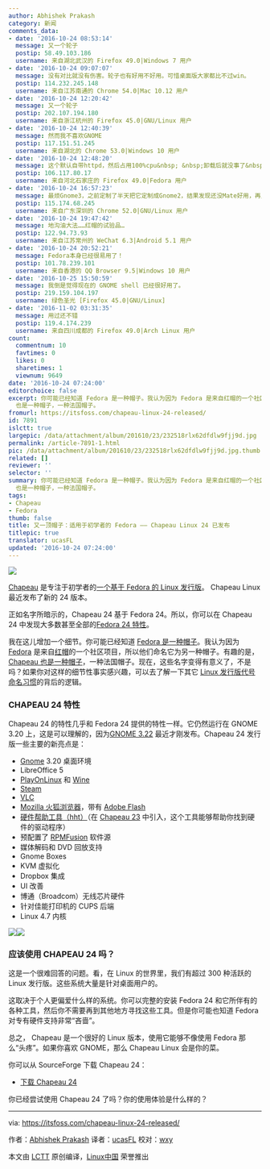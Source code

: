 ```yaml
---
author: Abhishek Prakash
category: 新闻
comments_data:
- date: '2016-10-24 08:53:14'
  message: 又一个轮子
  postip: 58.49.103.186
  username: 来自湖北武汉的 Firefox 49.0|Windows 7 用户
- date: '2016-10-24 09:07:07'
  message: 没有对比就没有伤害。轮子也有好用不好用。可惜桌面版大家都比不过win。
  postip: 114.232.245.148
  username: 来自江苏南通的 Chrome 54.0|Mac 10.12 用户
- date: '2016-10-24 12:20:42'
  message: 又一个轮子
  postip: 202.107.194.180
  username: 来自浙江杭州的 Firefox 45.0|GNU/Linux 用户
- date: '2016-10-24 12:40:39'
  message: 然而我不喜欢GNOME
  postip: 117.151.51.245
  username: 来自湖北的 Chrome 53.0|Windows 10 用户
- date: '2016-10-24 12:48:20'
  message: 这个默认自带httpd，然后占用100%cpu&nbsp; &nbsp;卸载后就没事了&nbsp; &nbsp;有人遇到过么
  postip: 106.117.80.17
  username: 来自河北石家庄的 Firefox 49.0|Fedora 用户
- date: '2016-10-24 16:57:23'
  message: 最烦Gnome3，之前定制了半天把它定制成Gnome2，结果发现还没Mate好用，再见。
  postip: 115.174.68.245
  username: 来自广东深圳的 Chrome 52.0|GNU/Linux 用户
- date: '2016-10-24 19:47:42'
  message: 地沟油大法……红帽的试验品…
  postip: 122.94.73.93
  username: 来自江苏常州的 WeChat 6.3|Android 5.1 用户
- date: '2016-10-24 20:52:21'
  message: Fedora本身已经很易用了！
  postip: 101.78.239.101
  username: 来自香港的 QQ Browser 9.5|Windows 10 用户
- date: '2016-10-25 15:50:59'
  message: 我倒是觉得现在的 GNOME shell 已经很好用了。
  postip: 219.159.104.197
  username: 绿色圣光 [Firefox 45.0|GNU/Linux]
- date: '2016-11-02 03:31:35'
  message: 用过还不错
  postip: 119.4.174.239
  username: 来自四川成都的 Firefox 49.0|Arch Linux 用户
count:
  commentnum: 10
  favtimes: 0
  likes: 0
  sharetimes: 1
  viewnum: 9649
date: '2016-10-24 07:24:00'
editorchoice: false
excerpt: 你可能已经知道 Fedora 是一种帽子。我认为因为 Fedora 是来自红帽的一个社区项目，所以他们命名它为另一种帽子。有趣的是，Chapeau
  也是一种帽子，一种法国帽子。
fromurl: https://itsfoss.com/chapeau-linux-24-released/
id: 7891
islctt: true
largepic: /data/attachment/album/201610/23/232518rlx62dfdlw9fjj9d.jpg
permalink: /article-7891-1.html
pic: /data/attachment/album/201610/23/232518rlx62dfdlw9fjj9d.jpg.thumb.jpg
related: []
reviewer: ''
selector: ''
summary: 你可能已经知道 Fedora 是一种帽子。我认为因为 Fedora 是来自红帽的一个社区项目，所以他们命名它为另一种帽子。有趣的是，Chapeau
  也是一种帽子，一种法国帽子。
tags:
- Chapeau
- Fedora
thumb: false
title: 又一顶帽子：适用于初学者的 Fedora —— Chapeau Linux 24 已发布
titlepic: true
translator: ucasFL
updated: '2016-10-24 07:24:00'
---
```


![](/data/attachment/album/201610/23/232518rlx62dfdlw9fjj9d.jpg)


[Chapeau](http://chapeaulinux.org/) 是专注于初学者的[一个基于 Fedora 的 Linux 发行版](https://itsfoss.com/best-fedora-linux-distributions/)。 Chapeau Linux 最近发布了新的 24 版本。


正如名字所暗示的，Chapeau 24 基于 Fedora 24。所以，你可以在 Chapeau 24 中发现大多数甚至全部的[Fedora 24 特性](https://itsfoss.com/fedora-24-released/)。


我在这儿增加一个细节。你可能已经知道 [Fedora 是一种帽子](https://en.wikipedia.org/wiki/Fedora)。我认为因为 [Fedora](https://getfedora.org/) 是来自[红帽](https://www.redhat.com/en)的一个社区项目，所以他们命名它为另一种帽子。有趣的是，[Chapeau 也是一种帽子](https://en.wikipedia.org/wiki/Chapeau)，一种法国帽子。现在，这些名字变得有意义了，不是吗？如果你对这样的细节性事实感兴趣，可以去了解一下其它 [Linux 发行版代号命名习惯](/article-7893-1.html)的背后的逻辑。


### CHAPEAU 24 特性


Chapeau 24 的特性几乎和 Fedora 24 提供的特性一样。它仍然运行在 GNOME 3.20 上，这是可以理解的，因为[GNOME 3.22](https://itsfoss.com/gnome-3-22-new-features/) 最近才刚发布。Chapeau 24 发行版一些主要的新亮点是：


* [Gnome](http://www.gnome.org/) 3.20 桌面环境
* LibreOffice 5
* [PlayOnLinux](http://www.playonlinux.com/) 和 [Wine](https://itsfoss.com/use-windows-applications-linux/)
* [Steam](https://itsfoss.com/install-steam-ubuntu-linux/)
* [VLC](http://www.videolan.org/)
* [Mozilla 火狐浏览器](https://www.mozilla.org/en-US/firefox/desktop)，带有 [Adobe Flash](http://www.adobe.com/products/flashplayer.html)
* [硬件帮助工具（hht）](http://chapeaulinux.org/hardware-helper-tool)（在 [Chapeau 23](https://itsfoss.com/chapeau-23-armstrong-released/) 中引入，这个工具能够帮助你找到硬件的驱动程序）
* 预配置了 [RPMFusion](http://rpmfusion.org/) 软件源
* 媒体解码和 DVD 回放支持
* Gnome Boxes
* KVM 虚拟化
* Dropbox 集成
* UI 改善
* 博通（Broadcom）无线芯片硬件
* 针对佳能打印机的 CUPS 后端
* Linux 4.7 内核


![](/data/attachment/album/201610/23/232715jw31r0hvfbs21yu3.jpg)![](/data/attachment/album/201610/23/232715lsj1gogsgolzpkme.jpg)


### 应该使用 CHAPEAU 24 吗？


这是一个很难回答的问题。看，在 Linux 的世界里，我们有超过 300 种活跃的 Linux 发行版。这些系统大量是针对桌面用户的。


这取决于个人更偏爱什么样的系统。你可以完整的安装 Fedora 24 和它所伴有的各种工具，然后你不需要再到其他地方寻找这些工具。但是你可能也知道 Fedora 对专有硬件支持非常“吝啬”。


总之， Chapeau 是一个很好的 Linux 版本，使用它能够不像使用 Fedora 那么“头疼”。如果你喜欢 GNOME，那么 Chapeau Linux 会是你的菜。


你可以从 SourceForge 下载 Chapeau 24：


* [下载 Chapeau 24](https://sourceforge.net/projects/chapeau/files/releases/Chapeau_24_x86-64.iso/download)


你已经尝试使用 Chapeau 24 了吗？你的使用体验是什么样的？




---


via: <https://itsfoss.com/chapeau-linux-24-released/>


作者：[Abhishek Prakash](https://itsfoss.com/author/abhishek/)  译者：[ucasFL](https://github.com/ucasFL) 校对：[wxy](https://github.com/wxy)


本文由 [LCTT](https://github.com/LCTT/TranslateProject) 原创编译，[Linux中国](https://linux.cn/) 荣誉推出